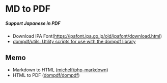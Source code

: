 # MD to PDF

##### Support Japanese in PDF

- Download IPA Font(https://ipafont.ipa.go.jp/old/ipafont/download.html)
- [dompdf/utils: Utility scripts for use with the dompdf library](https://github.com/dompdf/utils)

## Memo

- Markdown to HTML ([michelf/php-markdown](https://github.com/michelf/php-markdown]))
- HTML to PDF ([dompdf/dompdf](https://github.com/dompdf/dompdf))

